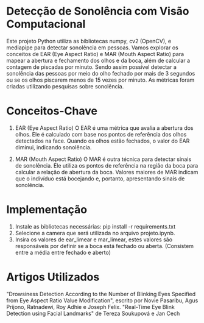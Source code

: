 # Detecção de Sonolência com Visão Computacional
 Este projeto Python utiliza as bibliotecas numpy, cv2 (OpenCV), e mediapipe para detectar sonolência em pessoas. Vamos explorar os conceitos de EAR (Eye Aspect Ratio) e MAR (Mouth Aspect Ratio) para mapear a abertura e fechamento dos olhos e da boca, além de calcular a contagem de piscadas por minuto. Sendo assim possível detectar a sonolência das pessoas por meio do olho fechado por mais de 3 segundos ou se os olhos piscarem menos de 15 vezes por minuto. As métricas foram criadas utilizando pesquisas sobre sonolência.

# Conceitos-Chave
1. EAR (Eye Aspect Ratio)
O EAR é uma métrica que avalia a abertura dos olhos. Ele é calculado com base nos pontos de referência dos olhos detectados na face. Quando os olhos estão fechados, o valor do EAR diminui, indicando sonolência.

2. MAR (Mouth Aspect Ratio)
O MAR é outra técnica para detectar sinais de sonolência. Ele utiliza os pontos de referência na região da boca para calcular a relação de abertura da boca. Valores maiores de MAR indicam que o indivíduo está bocejando e, portanto, apresentando sinais de sonolência.

# Implementação
1. Instale as bibliotecas necessárias:
pip install -r requirements.txt
2. Selecione a camera que será utilizada no arquivo projeto.ipynb.
3. Insira os valores de ear_limear e mar_limear, estes valores são responsáveis por definir se a boca está fechado ou aberta. (Consistem entre a média entre fechado e aberto)

# Artigos Utilizados
"Drowsiness Detection According to the Number of Blinking Eyes Specified from Eye Aspect Ratio Value Modification", escrito por Novie Pasaribu, Agus Prijono, Ratnadewi, Roy Adhie e Joseph Felix.
"Real-Time Eye Blink Detection using Facial Landmarks" de Tereza Soukupová e Jan Cech
